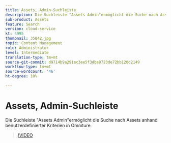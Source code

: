 ```yaml
---
title: Assets, Admin-Suchleiste
description: Die Suchleiste "Assets Admin"ermöglicht die Suche nach Assets anhand benutzerdefinierter Kriterien in Omniture.
sub-product: Assets
feature: Search
version: cloud-service
kt: 4995
thumbnail: 35842.jpg
topic: Content Management
role: Administrator
level: Intermediate
translation-type: tm+mt
source-git-commit: d9714b9a291ec3ee5f3dba9723de72bb120d2149
workflow-type: tm+mt
source-wordcount: '46'
ht-degree: 10%

---
```



# Assets, Admin-Suchleiste

Die Suchleiste &quot;Assets Admin&quot;ermöglicht die Suche nach Assets anhand benutzerdefinierter Kriterien in Omniture.

>[!VIDEO](https://video.tv.adobe.com/v/35842/?quality=12&learn=on&hidetitle=true)
